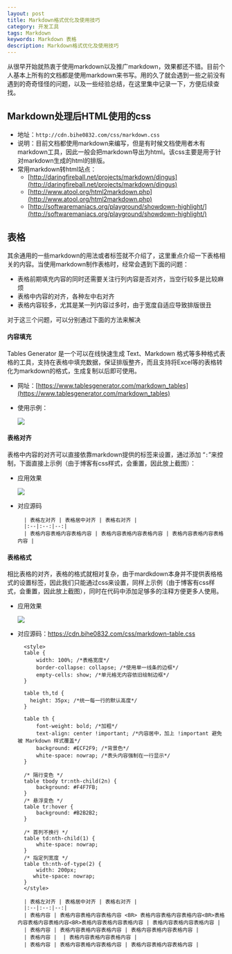 ```yaml
---
layout: post
title: Markdown格式优化及使用技巧
category: 开发工具
tags: Markdown
keywords: Markdown 表格
description: Markdown格式优化及使用技巧
---
```


从很早开始就热衷于使用markdown以及推广markdown，效果都还不错。目前个人基本上所有的文档都是使用markdown来书写。用的久了就会遇到一些之前没有遇到的奇奇怪怪的问题，以及一些经验总结，在这里集中记录一下，方便后续查找。

## Markdown处理后HTML使用的css

- 地址：`http://cdn.bihe0832.com/css/markdown.css`
- 说明：目前文档都使用markdown来编写，但是有时候文档使用者木有markdown工具，因此一般会把markdown导出为html。该css主要是用于针对markdown生成的html的排版。
- 常用markdown转html站点：
	- [http://daringfireball.net/projects/markdown/dingus](http://daringfireball.net/projects/markdown/dingus)
	- [http://www.atool.org/html2markdown.php](http://www.atool.org/html2markdown.php)
	- [http://softwaremaniacs.org/playground/showdown-highlight/](http://softwaremaniacs.org/playground/showdown-highlight/)


## 表格

其余通用的一些markdown的用法或者标签就不介绍了，这里重点介绍一下表格相关的内容。当使用markdown制作表格时，经常会遇到下面的问题：

- 表格前期填充内容的同时还需要关注行列内容是否对齐，当空行较多是比较麻烦
- 表格中内容的对齐，各种左中右对齐
- 表格内容较多，尤其是某一列内容过多时，由于宽度自适应导致排版很丑


对于这三个问题，可以分别通过下面的方法来解决

#### 内容填充

Tables Generator 是一个可以在线快速生成 Text、Markdown 格式等多种格式表格的工具，支持在表格中填充数据，保证排版整齐，而且支持将Excel等的表格转化为markdown的格式，生成复制以后即可使用。

- 网址：[https://www.tablesgenerator.com/markdown_tables](https://www.tablesgenerator.com/markdown_tables)

- 使用示例：

	![](./../public/images/markdown_table_new.gif )

#### 表格对齐

表格中内容的对齐可以直接依靠markdown提供的标签来设置，通过添加 “`:`”来控制，下面直接上示例（由于博客有css样式，会重置，因此放上截图）：

- 应用效果

	![](./../public/images/markdown_table.jpg )


- 对应源码
	
		| 表格左对齐 | 表格居中对齐 | 表格右对齐 |
		|:--|:--:|--:|
		| 表格内容表格内容表格内容 | 表格内容表格内容表格内容 | 表格内容表格内容表格内容 |

#### 表格格式

相比表格的对齐，表格的格式就相对复杂，由于mardkdown本身并不提供表格格式的设置标签，因此我们只能通过css来设置，同样上示例（由于博客有css样式，会重置，因此放上截图），同时在代码中添加足够多的注释方便更多人使用。

- 应用效果

	![](./../public/images/markdown_table_2.jpg )

- 对应源码：https://cdn.bihe0832.com/css/markdown-table.css
	
		<style>
		table {
		    width: 100%; /*表格宽度*/
		    border-collapse: collapse; /*使用单一线条的边框*/
		    empty-cells: show; /*单元格无内容依旧绘制边框*/
		}
		
		table th,td {
		  height: 35px; /*统一每一行的默认高度*/
		}
		
		table th {
		    font-weight: bold; /*加粗*/
		    text-align: center !important; /*内容居中，加上 !important 避免被 Markdown 样式覆盖*/
		    background: #ECF2F9; /*背景色*/
		    white-space: nowrap; /*表头内容强制在一行显示*/
		}
		
		/* 隔行变色 */
		table tbody tr:nth-child(2n) {
		    background: #F4F7FB; 
		}
		/* 悬浮变色 */
		table tr:hover {
		    background: #B2B2B2; 
		}
		
		/* 首列不换行 */
		table td:nth-child(1) {
		    white-space: nowrap; 
		}
		/* 指定列宽度 */
		table th:nth-of-type(2) {
		  	width: 200px;
		   white-space: nowrap;
		}
		</style>
	
		| 表格左对齐 | 表格居中对齐 | 表格右对齐 |
		|:--|:--:|--:|
		| 表格内容 | 表格内容表格内容表格内容 <BR> 表格内容表格内容表格内容<BR>表格内容表格内容表格内容<BR>表格内容表格内容表格内容 | 表格内容表格内容表格内容 |
		| 表格内容 | 表格内容表格内容表格内容 | 表格内容表格内容表格内容 |
		| 表格内容 |  | 表格内容表格内容表格内容 |
		| 表格内容 | 表格内容表格内容表格内容 | 表格内容表格内容表格内容 |

